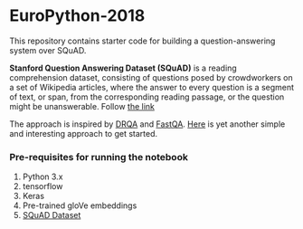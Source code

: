 # EuroPython-2018
This repository contains starter code for building a question-answering system over SQuAD. 

**Stanford Question Answering Dataset (SQuAD)** is a reading comprehension dataset, consisting of questions posed by crowdworkers on a set of Wikipedia articles, where the answer to every question is a segment of text, or span, from the corresponding reading passage, or the question might be unanswerable.
Follow [the link](https://rajpurkar.github.io/SQuAD-explorer/) 

The approach is inspired by [DRQA](https://arxiv.org/abs/1704.00051) and [FastQA](https://arxiv.org/abs/1703.04816).
[Here](https://web.stanford.edu/class/cs224n/reports/2761899.pdf) is yet another simple and interesting approach to get started.

### Pre-requisites for running the notebook
1. Python 3.x
2. tensorflow 
3. Keras 
4. Pre-trained gloVe embeddings 
5. [SQuAD Dataset](https://rajpurkar.github.io/SQuAD-explorer/)
